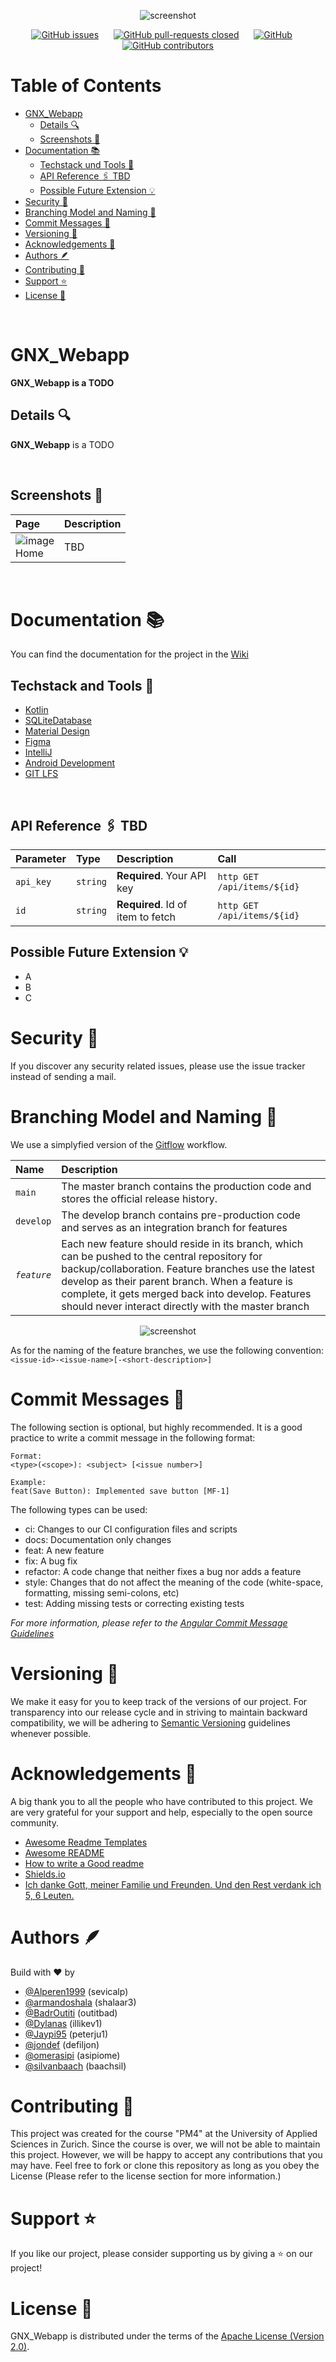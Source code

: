 <div align="center">

![screenshot](https://www.teamgenetix.ch/wp-content/uploads/2022/08/Banner.jpg)

[![GitHub issues](https://img.shields.io/github/issues/GenZHAW/GNX_Webapp)](Issues)
&nbsp;&nbsp;&nbsp;&nbsp;
[![GitHub pull-requests closed](https://img.shields.io/github/issues-pr-closed/GenZHAW/GNX_Webapp)](ClosedPullRequests)
&nbsp;&nbsp;&nbsp;&nbsp;
[![GitHub](https://img.shields.io/github/license/GenZHAW/GNX_Webapp)](License)
&nbsp;&nbsp;&nbsp;&nbsp;
[![GitHub contributors](https://img.shields.io/github/contributors/GenZHAW/GNX_Webapp)](Contributors)


</div>

<h1>Table of Contents</h1>

<!--ts-->

- [GNX_Webapp](#gnx_webapp)
    - [Details 🔍](#details-)
    - [Screenshots 📸](#screenshots-)
- [Documentation 📚](#documentation--tbd)
    - [Techstack und Tools 🧰](#techstack-und-tools-)
    - [API Reference 🖇️ TBD](#api-reference-️-tbd)
    - [Possible Future Extension 💡](#possible-future-extension-)
- [Security 👮](#security-)
- [Branching Model and Naming 🌿](#branching-modell-and-naming-)
- [Commit Messages 📝](#commit-messages-)
- [Versioning 📌](#versioning-)
- [Acknowledgements 🙏](#acknowledgements-)
- [Authors 🪶](#authors-)
- [Contributing 🤝](#contributing--tbd)
- [Support ⭐](#support-)
- [License 📜](#license-)

<br >

# GNX_Webapp

**GNX_Webapp is a TODO**

## Details 🔍

**GNX_Webapp** is a TODO

<br >

## Screenshots 📸

| Page                                                                   | Description |
|:-----------------------------------------------------------------------|:------------|
| ![image](https://place-hold.it/250x100/gray/black&text=tbd) <br/> Home | TBD         |

<br >

# Documentation 📚

You can find the documentation for the project in the [Wiki](https://linktodocumentation)

## Techstack and Tools 🧰

* [Kotlin](https://kotlinlang.org/)
* [SQLiteDatabase](https://developer.android.com/training/data-storage/sqlite)
* [Material Design](https://material.io/)
* [Figma](https://www.figma.com/)
* [IntelliJ](https://www.jetbrains.com/idea/)
* [Android Development](https://developer.android.com/)
* [GIT LFS](https://git-lfs.github.com/)

<br >

## API Reference 🖇️ TBD

| Parameter | Type     | Description                       | Call                        |
|:----------|:---------|:----------------------------------|:----------------------------|
| `api_key` | `string` | **Required**. Your API key        | `http GET /api/items/${id}` |
| `id`      | `string` | **Required**. Id of item to fetch | `http GET /api/items/${id}` |

## Possible Future Extension 💡

* A
* B
* C

# Security 👮

If you discover any security related issues, please use the issue tracker instead of sending a mail.

# Branching Model and Naming 🌿

We use a simplyfied version of
the [Gitflow](https://www.atlassian.com/de/git/tutorials/comparing-workflows/gitflow-workflow) workflow.

| Name        | Description                                                                                                                                                                                                                                                                                                        |
|:------------|:-------------------------------------------------------------------------------------------------------------------------------------------------------------------------------------------------------------------------------------------------------------------------------------------------------------------|
| `main`      | The master branch contains the production code and stores the official release history.                                                                                                                                                                                                                            |
| `develop`   | The develop branch contains pre-production code and serves as an integration branch for features                                                                                                                                                                                                                   |
| _`feature`_ | Each new feature should reside in its branch, which can be pushed to the central repository for backup/collaboration. Feature branches use the latest develop as their parent branch. When a feature is complete, it gets merged back into develop. Features should never interact directly with the master branch |

<div align="center">

![screenshot](https://lh3.googleusercontent.com/8dNQyk6EkIvu9UZI-uaGYtQ2R3sqxn0BEbvk6xPiBmswMfcL2iFa6Zy6g0ewpWdTBIo1xQftjaZwMBaF-ODVc3jrIkBR03QsarL6BvtlEQ87KIsSxoxT2nScG6PZwsShuNa8kXM)
</div>

As for the naming of the feature branches, we use the following convention:
`<issue-id>-<issue-name>[-<short-description>]`

# Commit Messages 📝

The following section is optional, but highly recommended. It is a good practice to write a commit message in the
following format:

```
Format:
<type>(<scope>): <subject> [<issue number>]

Example:
feat(Save Button): Implemented save button [MF-1]
```

The following types can be used:

* ci: Changes to our CI configuration files and scripts
* docs: Documentation only changes
* feat: A new feature
* fix: A bug fix
* refactor: A code change that neither fixes a bug nor adds a feature
* style: Changes that do not affect the meaning of the code (white-space, formatting, missing semi-colons, etc)
* test: Adding missing tests or correcting existing tests

_For more information, please refer to
the [Angular Commit Message Guidelines](https://www.conventionalcommits.org/en/v1.0.0/)_

# Versioning 📌

We make it easy for you to keep track of the versions of our project. For transparency into our release cycle and in
striving to maintain backward compatibility, we will be adhering to [Semantic Versioning](http://semver.org/) guidelines
whenever possible.

# Acknowledgements 🙏

A big thank you to all the people who have contributed to this project. We are very grateful for your support and help,
especially to the open source community.

- [Awesome Readme Templates](https://awesomeopensource.com/project/elangosundar/awesome-README-templates)
- [Awesome README](https://github.com/matiassingers/awesome-readme)
- [How to write a Good readme](https://bulldogjob.com/news/449-how-to-write-a-good-readme-for-your-github-project)
- [Shields.io](https://shields.io/)
- [Ich danke Gott, meiner Familie und Freunden. Und den Rest verdank ich 5, 6 Leuten.](https://genius.com/4160880)

# Authors 🪶
Build with ❤️ by
- [@Alperen1999](https://www.github.com/Alperen1999) (sevicalp)
- [@armandoshala](https://www.github.com/armandoshala) (shalaar3)
- [@BadrOutiti](https://www.github.com/BadrOutiti) (outitbad)
- [@Dylanas](https://www.github.com/Dylanas) (illikev1)
- [@Jaypi95](https://www.github.com/Jaypi95) (peterju1)
- [@jondef](https://www.github.com/jondef) (defiljon)
- [@omerasipi](https://www.github.com/omerasipi) (asipiome)
- [@silvanbaach](https://www.github.com/silvanbaach) (baachsil)

# Contributing 🤝

This project was created for the course "PM4" at the University of Applied Sciences in Zurich.
Since the course is over, we will not be able to maintain this project. However, we will be happy to accept any
contributions that you may have.
Feel free to fork or clone this repository as long as you obey the License (Please refer to the license section for more information.)

# Support ⭐

If you like our project, please consider supporting us by giving a ⭐ on our project!

# License 📜

GNX_Webapp is distributed under the terms of the [Apache License (Version 2.0)](https://www.apache.org/licenses/LICENSE-2.0).
